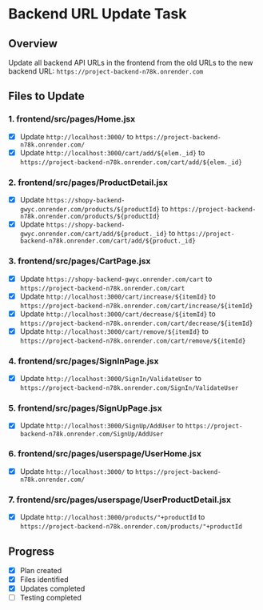 # Backend URL Update Task

## Overview
Update all backend API URLs in the frontend from the old URLs to the new backend URL: `https://project-backend-n78k.onrender.com`

## Files to Update

### 1. frontend/src/pages/Home.jsx
- [x] Update `http://localhost:3000/` to `https://project-backend-n78k.onrender.com/`
- [x] Update `http://localhost:3000/cart/add/${elem._id}` to `https://project-backend-n78k.onrender.com/cart/add/${elem._id}`

### 2. frontend/src/pages/ProductDetail.jsx
- [x] Update `https://shopy-backend-gwyc.onrender.com/products/${productId}` to `https://project-backend-n78k.onrender.com/products/${productId}`
- [x] Update `https://shopy-backend-gwyc.onrender.com/cart/add/${product._id}` to `https://project-backend-n78k.onrender.com/cart/add/${product._id}`

### 3. frontend/src/pages/CartPage.jsx
- [x] Update `https://shopy-backend-gwyc.onrender.com/cart` to `https://project-backend-n78k.onrender.com/cart`
- [x] Update `http://localhost:3000/cart/increase/${itemId}` to `https://project-backend-n78k.onrender.com/cart/increase/${itemId}`
- [x] Update `http://localhost:3000/cart/decrease/${itemId}` to `https://project-backend-n78k.onrender.com/cart/decrease/${itemId}`
- [x] Update `http://localhost:3000/cart/remove/${itemId}` to `https://project-backend-n78k.onrender.com/cart/remove/${itemId}`

### 4. frontend/src/pages/SignInPage.jsx
- [x] Update `http://localhost:3000/SignIn/ValidateUser` to `https://project-backend-n78k.onrender.com/SignIn/ValidateUser`

### 5. frontend/src/pages/SignUpPage.jsx
- [x] Update `http://localhost:3000/SignUp/AddUser` to `https://project-backend-n78k.onrender.com/SignUp/AddUser`

### 6. frontend/src/pages/userspage/UserHome.jsx
- [x] Update `http://localhost:3000/` to `https://project-backend-n78k.onrender.com/`

### 7. frontend/src/pages/userspage/UserProductDetail.jsx
- [x] Update `http://localhost:3000/products/"+productId` to `https://project-backend-n78k.onrender.com/products/"+productId`

## Progress
- [x] Plan created
- [x] Files identified
- [x] Updates completed
- [ ] Testing completed
